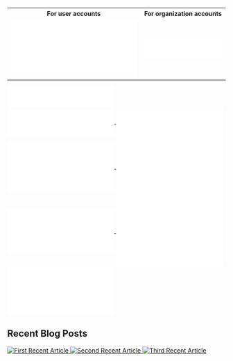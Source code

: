 <table>
<tr>
    <th align="center">For user accounts</th>
    <th align="center">For organization accounts</th>
  </tr>
  <tr>
    <td align="center">
      <img alt="" width="400" src="./header.svg" alt=""></img>
    <img alt="" width="400" src="./repositories.svg" alt=""></img>
    </td>
    <td align="center">
    <img alt="" width="400" src="./repositories.svg" alt=""></img>
    </td>

  </tr>
  </tr>
</table>
<a href="https://github.com/sarveshmishra">
  <img align="center" width="49%" src="./header.svg" />
</a>
<br/>
<a href="https://github.com/sarveshmishra">
  <img align="center" width="49%" src="./repositories.svg" />
</a>
<a href="https://github.com/sarveshmishra">
  <img align="center" width="49%" src="./acti_comm.svg" />
</a>

<a href="https://wakatime.com/@SarveshMishra">
    <img align="center" width="49%" src="./wakatime.svg" />
</a>
<a href="https://github.com/sarveshmishra">
    <img align="center" width="49%" src="./issue_pr_lang.svg" />
</a>
<a href="https://github.com/sarveshmishra">
  <img align="center" width="49%" src="./iso_calender.svg" />
</a>
<a href="https://github.com/sarveshmishra">
  <img align="center" width="49%" src="./github-habits.svg" />
</a>
<a href="https://github.com/sarveshmishra">
    <img align="center" width="49%" src="./achievements.svg" />
</a>

<h2>Recent Blog Posts</h2>
<a target="_blank" href="https://github-readme-medium-recent-article.vercel.app/medium/@sarveshworld/0"><img src="https://github-readme-medium-recent-article.vercel.app/medium/@sarveshworld/0" alt="First Recent Article"> 
<a target="_blank" href="https://github-readme-medium-recent-article.vercel.app/medium/@sarveshworld/1"><img src="https://github-readme-medium-recent-article.vercel.app/medium/@sarveshworld/1" alt="Second Recent Article"> 
<a target="_blank" href="https://github-readme-medium-recent-article.vercel.app/medium/@sarveshworld/2"><img src="https://github-readme-medium-recent-article.vercel.app/medium/@sarveshworld/2" alt="Third Recent Article">
